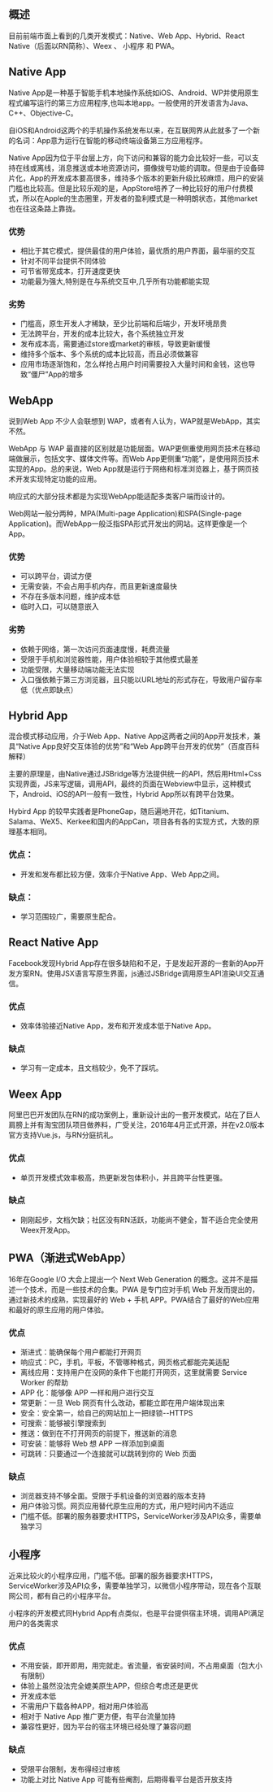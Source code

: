 ## 概述

目前前端市面上看到的几类开发模式：Native、Web App、Hybrid、React Native（后面以RN简称）、Weex 、 小程序 和 PWA。

## Native App

Native App是一种基于智能手机本地操作系统如iOS、Android、WP并使用原生程式编写运行的第三方应用程序,也叫本地app。一般使用的开发语言为Java、C++、Objective-C。

自iOS和Android这两个的手机操作系统发布以来，在互联网界从此就多了一个新的名词：App意为运行在智能的移动终端设备第三方应用程序。

Native App因为位于平台层上方，向下访问和兼容的能力会比较好一些，可以支持在线或离线，消息推送或本地资源访问，摄像拨号功能的调取。但是由于设备碎片化，App的开发成本要高很多，维持多个版本的更新升级比较麻烦，用户的安装门槛也比较高。但是比较乐观的是，AppStore培养了一种比较好的用户付费模式，所以在Apple的生态圈里，开发者的盈利模式是一种明朗状态，其他market也在往这条路上靠拢。

### 优势

- 相比于其它模式，提供最佳的用户体验，最优质的用户界面，最华丽的交互
- 针对不同平台提供不同体验
- 可节省带宽成本，打开速度更快
- 功能最为强大,特别是在与系统交互中,几乎所有功能都能实现

### 劣势

- 门槛高，原生开发人才稀缺，至少比前端和后端少，开发环境昂贵
- 无法跨平台，开发的成本比较大，各个系统独立开发
- 发布成本高，需要通过store或market的审核，导致更新缓慢
- 维持多个版本、多个系统的成本比较高，而且必须做兼容
- 应用市场逐渐饱和，怎么样抢占用户时间需要投入大量时间和金钱，这也导致“僵尸”App的增多


## WebApp

说到Web App 不少人会联想到 WAP，或者有人认为，WAP就是WebApp，其实不然。

WebApp 与 WAP 最直接的区别就是功能层面。WAP更侧重使用网页技术在移动端做展示，包括文字、媒体文件等。而Web App更侧重“功能”，是使用网页技术实现的App。总的来说，Web App就是运行于网络和标准浏览器上，基于网页技术开发实现特定功能的应用。

响应式的大部分技术都是为实现WebApp能适配多类客户端而设计的。

Web网站一般分两种，MPA(Multi-page Application)和SPA(Single-page Application)。而WebApp一般泛指SPA形式开发出的网站。这样更像是一个App。

### 优势

- 可以跨平台，调试方便
- 无需安装，不会占用手机内存，而且更新速度最快
- 不存在多版本问题，维护成本低
- 临时入口，可以随意嵌入

### 劣势

- 依赖于网络，第一次访问页面速度慢，耗费流量
- 受限于手机和浏览器性能，用户体验相较于其他模式最差
- 功能受限，大量移动端功能无法实现
- 入口强依赖于第三方浏览器，且只能以URL地址的形式存在，导致用户留存率低（优点即缺点）

## Hybrid App

混合模式移动应用，介于Web App、Native App这两者之间的App开发技术，兼具“Native App良好交互体验的优势”和“Web App跨平台开发的优势”（百度百科解释）

主要的原理是，由Native通过JSBridge等方法提供统一的API，然后用Html+Css实现界面，JS来写逻辑，调用API，最终的页面在Webview中显示，这种模式下，Android、iOS的API一般有一致性，Hybrid App所以有跨平台效果。

Hybird App 的较早实践者是PhoneGap，随后遍地开花，如Titanium、Salama、WeX5、Kerkee和国内的AppCan，项目各有各的实现方式，大致的原理基本相同。

### 优点：

- 开发和发布都比较方便，效率介于Native App、Web App之间。

### 缺点：

- 学习范围较广，需要原生配合。


## React Native App

Facebook发现Hybrid App存在很多缺陷和不足，于是发起开源的一套新的App开发方案RN。使用JSX语言写原生界面，js通过JSBridge调用原生API渲染UI交互通信。

### 优点

- 效率体验接近Native App，发布和开发成本低于Native App。

### 缺点

- 学习有一定成本，且文档较少，免不了踩坑。

## Weex App

阿里巴巴开发团队在RN的成功案例上，重新设计出的一套开发模式，站在了巨人肩膀上并有淘宝团队项目做养料，广受关注，2016年4月正式开源，并在v2.0版本官方支持Vue.js，与RN分庭抗礼。

### 优点

- 单页开发模式效率极高，热更新发包体积小，并且跨平台性更强。

### 缺点

- 刚刚起步，文档欠缺；社区没有RN活跃，功能尚不健全，暂不适合完全使用Weex开发App。

## PWA（渐进式WebApp）

16年在Google I/O 大会上提出一个 Next Web Generation 的概念。这并不是描述一个技术，而是一些技术的合集。PWA 是专门应对手机 Web 开发而提出的，通过新技术的成熟，实现最好的 Web + 手机 APP。PWA结合了最好的Web应用和最好的原生应用的用户体验。

### 优点

- 渐进式：能确保每个用户都能打开网页
- 响应式：PC，手机，平板，不管哪种格式，网页格式都能完美适配
- 离线应用：支持用户在没网的条件下也能打开网页，这里就需要 Service Worker 的帮助
- APP 化：能够像 APP 一样和用户进行交互
- 常更新：一旦 Web 网页有什么改动，都能立即在用户端体现出来
- 安全：安全第一，给自己的网站加上一把绿锁--HTTPS
- 可搜索：能够被引擎搜索到
- 推送：做到在不打开网页的前提下，推送新的消息
- 可安装：能够将 Web 想 APP 一样添加到桌面
- 可跳转：只要通过一个连接就可以跳转到你的 Web 页面

### 缺点

- 浏览器支持不够全面。受限于手机设备的浏览器的版本支持
- 用户体验习惯。网页应用替代原生应用的方式，用户短时间内不适应
- 门槛不低。部署的服务器要求HTTPS，ServiceWorker涉及API众多，需要单独学习

## 小程序

近来比较火的小程序应用，门槛不低。部署的服务器要求HTTPS，ServiceWorker涉及API众多，需要单独学习，以微信小程序带动，现在各个互联网公司，都有自己的小程序平台。

小程序的开发模式同Hybrid App有点类似，也是平台提供宿主环境，调用API满足用户的各类需求

### 优点

- 不用安装，即开即用，用完就走。省流量，省安装时间，不占用桌面（包大小有限制）
- 体验上虽然没法完全媲美原生APP，但综合考虑还是更优
- 开发成本低
- 不需用户下载各种APP，相对用户体验高
- 相对于 Native App 推广更方便，有平台流量加持
- 兼容性更好，因为平台的宿主环境已经处理了兼容问题

### 缺点

- 受限平台限制，发布得经过审核
- 功能上对比 Native App 可能有些阉割，后期得看平台是否开放支持

